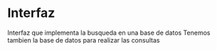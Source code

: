 # Interfaz
Interfaz que implementa la busqueda en una base de datos
Tenemos tambien la base de datos para realizar las consultas
